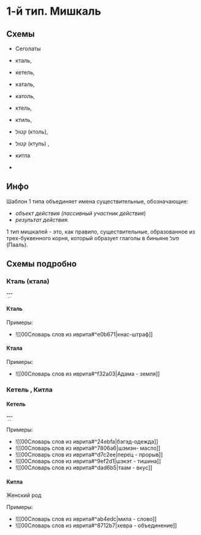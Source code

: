 # 1-й тип. Мишкаль
## Схемы 
- Сеголаты
- кталь, 
- кетель, 
- каталь, 
- католь, 
- ктель, 
- ктиль, 
-  קטול  (ктоль), 
- קטול  (ктуль) , 
- китла


- 
## Инфо 
Шаблон 1 типа объединяет имена существительные,  обозначающие:
- *объект действия (пассивный участник действия*)
- *результат действия.*

1 тип мишкалей - это, как правило, существительные, образованное из трех-буквенного корня, который образует глаголы в биньяне פעל (Пааль).

## Схемы подробно 
### Кталь (ктала)
־ְ־ָ־

#### Кталь
Примеры:
- ![[00Словарь слов из иврита#^e0b671|кнас-штраф]]
#### Ктала 
Примеры: 
- ![[00Словарь слов из иврита#^f32a03|Адама - земля]]

### Кетель , Китла 
#### Кетель
־ֶ־ֶ־

Примеры: 
- ![[00Словарь слов из иврита#^24ebfa|бэгэд-одежда]]
- ![[00Словарь слов из иврита#^7806a6|шэмэн- масло]]
- ![[00Словарь слов из иврита#^d7c2ee|перец - прорыв]]
- ![[00Словарь слов из иврита#^9ef2d1|шэкэт - тишина]]
- ![[00Словарь слов из иврита#^dad6b5|таам - вкус]]

#### Китла 
Женский род 

Примеры: 
- ![[00Словарь слов из иврита#^ab4edc|мила - слово]] 
- ![[00Словарь слов из иврита#^8712b7|хевра - объединение]]






